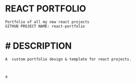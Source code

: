 # REACT PORTFOLIO
    Portfolio of all my new react projects 
    GITHUB PROJECT NAME: react-portfolio
# # DESCRIPTION
    A  custom portfolio design & template for react projects.

    

    a